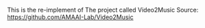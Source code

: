 This is the re-implement of The project called Video2Music
Source: https://github.com/AMAAI-Lab/Video2Music
